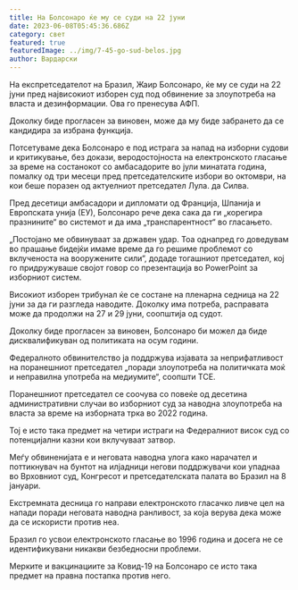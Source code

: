 ```yaml
---
title: На Болсонаро ќе му се суди на 22 јуни
date: 2023-06-08T05:45:36.686Z
category: свет
featured: true
featuredImage: ../img/7-45-go-sud-belos.jpg
author: Вардарски
---
```

На експретседателот на Бразил, Жаир Болсонаро, ќе му се суди на 22 јуни пред највисокиот изборен суд под обвинение за злоупотреба на власта и дезинформации. Ова го пренесува АФП.

Доколку биде прогласен за виновен, може да му биде забрането да се кандидира за избрана функција.

Потсетуваме дека Болсонаро е под истрага за напад на изборни судови и критикување, без докази, веродостојноста на електронското гласање за време на состанокот со амбасадорите во јули минатата година, помалку од три месеци пред претседателските избори во октомври, на кои беше поразен од актуелниот претседател Лула. да Силва.

Пред десетици амбасадори и дипломати од Франција, Шпанија и Европската унија (ЕУ), Болсонаро рече дека сака да ги „корегира празнините“ во системот и да има „транспарентност“ во гласањето.

„Постојано ме обвинуваат за државен удар. Тоа однапред го доведувам во прашање бидејќи имаме време да го решиме проблемот со вклученоста на вооружените сили“, додаде тогашниот претседател, кој го придружуваше својот говор со презентација во PowerPoint за изборниот систем.

Високиот изборен трибунал ќе се состане на пленарна седница на 22 јуни за да ги разгледа наводите. Доколку има потреба, расправата може да продолжи на 27 и 29 јуни, соопштија од судот.

Доколку биде прогласен за виновен, Болсонаро би можел да биде дисквалификуван од политиката на осум години.

Федералното обвинителство ја поддржува изјавата за неприфатливост на поранешниот претседател „поради злоупотреба на политичката моќ и неправилна употреба на медиумите“, соопшти ТСЕ.

Поранешниот претседател се соочува со повеќе од десетина административни случаи во изборниот суд за наводна злоупотреба на власта за време на изборната трка во 2022 година.

Тој е исто така предмет на четири истраги на Федералниот висок суд со потенцијални казни кои вклучуваат затвор.

Меѓу обвиненијата е и неговата наводна улога како нарачател и поттикнувач на бунтот на илјадници негови поддржувачи кои упаднаа во Врховниот суд, Конгресот и претседателската палата во Бразил на 8 јануари.

Екстремната десница го направи електронското гласачко ливче цел на напади поради неговата наводна ранливост, за која верува дека може да се искористи против неа.

Бразил го усвои електронското гласање во 1996 година и досега не се идентификувани никакви безбедносни проблеми.

Мерките и вакцинациите за Ковид-19 на Болсонаро се исто така предмет на правна постапка против него.